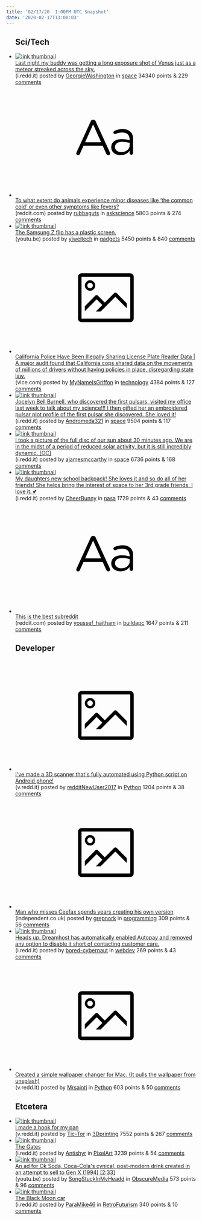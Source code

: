 ```yaml
---
title: '02/17/20  1:00PM UTC Snapshot'
date: '2020-02-17T13:00:03'
---
```

<ul>
<h2>Sci/Tech</h2>

<li><a href='https://i.redd.it/605vmyfbgch41.jpg'><img src='https://a.thumbs.redditmedia.com/aw0GY9hbsaRK5hlG8bRnpjtZZDHbTQ_-3VPDtqXCcO4.jpg' alt='link thumbnail'></a><div><div class='linkTitle'><a href='https://i.redd.it/605vmyfbgch41.jpg'>Last night my buddy was getting a long exposure shot of Venus just as a meteor streaked across the sky.</a></div>(i.redd.it) posted by <a href='https://www.reddit.com/user/GeorgieWashington'>GeorgieWashington</a> in <a href='https://www.reddit.com/r/space'>space</a> 34340 points & 229 <a href='https://www.reddit.com/r/space/comments/f4wgd2/last_night_my_buddy_was_getting_a_long_exposure/'>comments</a></div></li>

<li><a href='https://www.reddit.com/r/askscience/comments/f4rzat/to_what_extent_do_animals_experience_minor/'><svg version='1.1' viewBox='-34 -12 104 64' preserveAspectRatio='xMidYMid slice' xmlns='http://www.w3.org/2000/svg' xmlns:xlink='http://www.w3.org/1999/xlink'>
    <title>text link thumbnail</title>
    <path d='M12.19,8.84a1.45,1.45,0,0,0-1.4-1h-.12a1.46,1.46,0,0,0-1.42,1L1.14,26.56a1.29,1.29,0,0,0-.14.59,1,1,0,0,0,1,1,1.12,1.12,0,0,0,1.08-.77l2.08-4.65h11l2.08,4.59a1.24,1.24,0,0,0,1.12.83,1.08,1.08,0,0,0,1.08-1.08,1.64,1.64,0,0,0-.14-.57ZM6.08,20.71l4.59-10.22,4.6,10.22Z'>
    </path>
    <path d='M32.24,14.78A6.35,6.35,0,0,0,27.6,13.2a11.36,11.36,0,0,0-4.7,1,1,1,0,0,0-.58.89,1,1,0,0,0,.94.92,1.23,1.23,0,0,0,.39-.08,8.87,8.87,0,0,1,3.72-.81c2.7,0,4.28,1.33,4.28,3.92v.5a15.29,15.29,0,0,0-4.42-.61c-3.64,0-6.14,1.61-6.14,4.64v.05c0,2.95,2.7,4.48,5.37,4.48a6.29,6.29,0,0,0,5.19-2.48V26.9a1,1,0,0,0,1,1,1,1,0,0,0,1-1.06V19A5.71,5.71,0,0,0,32.24,14.78Zm-.56,7.7c0,2.28-2.17,3.89-4.81,3.89-1.94,0-3.61-1.06-3.61-2.86v-.06c0-1.8,1.5-3,4.2-3a15.2,15.2,0,0,1,4.22.61Z'>
    </path>
    </svg></a><div><div class='linkTitle'><a href='https://www.reddit.com/r/askscience/comments/f4rzat/to_what_extent_do_animals_experience_minor/'>To what extent do animals experience minor diseases like ‘the common cold’ or even other symptoms like fevers?</a></div>(reddit.com) posted by <a href='https://www.reddit.com/user/rubbaguts'>rubbaguts</a> in <a href='https://www.reddit.com/r/askscience'>askscience</a> 5803 points & 274 <a href='https://www.reddit.com/r/askscience/comments/f4rzat/to_what_extent_do_animals_experience_minor/'>comments</a></div></li>

<li><a href='https://youtu.be/bbAkY-Www40'><img src='https://b.thumbs.redditmedia.com/eQeAQXhqT8WbJj0eq8acQwutLNMmGLQxsK4IT36tV1w.jpg' alt='link thumbnail'></a><div><div class='linkTitle'><a href='https://youtu.be/bbAkY-Www40'>The Samsung Z flip has a plastic screen.</a></div>(youtu.be) posted by <a href='https://www.reddit.com/user/yiweitech'>yiweitech</a> in <a href='https://www.reddit.com/r/gadgets'>gadgets</a> 5450 points & 840 <a href='https://www.reddit.com/r/gadgets/comments/f4syu6/the_samsung_z_flip_has_a_plastic_screen/'>comments</a></div></li>

<li><a href='https://www.vice.com/en_us/article/y3mb8b/california-police-have-been-illegally-sharing-license-plate-reader-data'><svg version='1.1' viewBox='-34 -14 104 64' preserveAspectRatio='xMidYMid meet' xmlns='http://www.w3.org/2000/svg' xmlns:xlink='http://www.w3.org/1999/xlink'>
    <title>link thumbnail</title>
    <path d='M32,4H4A2,2,0,0,0,2,6V30a2,2,0,0,0,2,2H32a2,2,0,0,0,2-2V6A2,2,0,0,0,32,4ZM4,30V6H32V30Z'></path>
    <path d='M8.92,14a3,3,0,1,0-3-3A3,3,0,0,0,8.92,14Zm0-4.6A1.6,1.6,0,1,1,7.33,11,1.6,1.6,0,0,1,8.92,9.41Z'></path>
    <path d='M22.78,15.37l-5.4,5.4-4-4a1,1,0,0,0-1.41,0L5.92,22.9v2.83l6.79-6.79L16,22.18l-3.75,3.75H15l8.45-8.45L30,24V21.18l-5.81-5.81A1,1,0,0,0,22.78,15.37Z'></path>
    </svg></a><div><div class='linkTitle'><a href='https://www.vice.com/en_us/article/y3mb8b/california-police-have-been-illegally-sharing-license-plate-reader-data'>California Police Have Been Illegally Sharing License Plate Reader Data | A major audit found that California cops shared data on the movements of millions of drivers without having policies in place, disregarding state law.</a></div>(vice.com) posted by <a href='https://www.reddit.com/user/MyNameIsGriffon'>MyNameIsGriffon</a> in <a href='https://www.reddit.com/r/technology'>technology</a> 4384 points & 127 <a href='https://www.reddit.com/r/technology/comments/f5415o/california_police_have_been_illegally_sharing/'>comments</a></div></li>

<li><a href='https://i.redd.it/ifk1iiauuah41.jpg'><img src='https://b.thumbs.redditmedia.com/OsB6BiP6aMk_iKUZtGcIeAF-69FihxU8fLbLFmHsTBs.jpg' alt='link thumbnail'></a><div><div class='linkTitle'><a href='https://i.redd.it/ifk1iiauuah41.jpg'>Jocelyn Bell Burnell, who discovered the first pulsars, visited my office last week to talk about my science!!! I then gifted her an embroidered pulsar plot profile of the first pulsar she discovered. She loved it!</a></div>(i.redd.it) posted by <a href='https://www.reddit.com/user/Andromeda321'>Andromeda321</a> in <a href='https://www.reddit.com/r/space'>space</a> 9504 points & 117 <a href='https://www.reddit.com/r/space/comments/f4rmxq/jocelyn_bell_burnell_who_discovered_the_first/'>comments</a></div></li>

<li><a href='https://i.redd.it/yhg0dqd7fdh41.jpg'><img src='https://b.thumbs.redditmedia.com/WTDtxQaBJagMp6Dg4BScb7z0OBbd5IVTQZZzbAdDgFk.jpg' alt='link thumbnail'></a><div><div class='linkTitle'><a href='https://i.redd.it/yhg0dqd7fdh41.jpg'>I took a picture of the full disc of our sun about 30 minutes ago. We are in the midst of a period of reduced solar activity, but it is still incredibly dynamic. [OC]</a></div>(i.redd.it) posted by <a href='https://www.reddit.com/user/ajamesmccarthy'>ajamesmccarthy</a> in <a href='https://www.reddit.com/r/space'>space</a> 6736 points & 168 <a href='https://www.reddit.com/r/space/comments/f4zc12/i_took_a_picture_of_the_full_disc_of_our_sun/'>comments</a></div></li>

<li><a href='https://i.redd.it/ljbtge8eqdh41.jpg'><img src='https://b.thumbs.redditmedia.com/K_G6ERl2Y2bHzvSDIEc_zCd3DaNkKfLl8otnq-GcpPM.jpg' alt='link thumbnail'></a><div><div class='linkTitle'><a href='https://i.redd.it/ljbtge8eqdh41.jpg'>My daughters new school backpack! She loves it and so do all of her friends! She helps bring the interest of space to her 3rd grade friends. I love it. 💕</a></div>(i.redd.it) posted by <a href='https://www.reddit.com/user/CheerBunny'>CheerBunny</a> in <a href='https://www.reddit.com/r/nasa'>nasa</a> 1729 points & 43 <a href='https://www.reddit.com/r/nasa/comments/f5056p/my_daughters_new_school_backpack_she_loves_it_and/'>comments</a></div></li>

<li><a href='https://www.reddit.com/r/buildapc/comments/f4qipe/this_is_the_best_subreddit/'><svg version='1.1' viewBox='-34 -12 104 64' preserveAspectRatio='xMidYMid slice' xmlns='http://www.w3.org/2000/svg' xmlns:xlink='http://www.w3.org/1999/xlink'>
    <title>text link thumbnail</title>
    <path d='M12.19,8.84a1.45,1.45,0,0,0-1.4-1h-.12a1.46,1.46,0,0,0-1.42,1L1.14,26.56a1.29,1.29,0,0,0-.14.59,1,1,0,0,0,1,1,1.12,1.12,0,0,0,1.08-.77l2.08-4.65h11l2.08,4.59a1.24,1.24,0,0,0,1.12.83,1.08,1.08,0,0,0,1.08-1.08,1.64,1.64,0,0,0-.14-.57ZM6.08,20.71l4.59-10.22,4.6,10.22Z'>
    </path>
    <path d='M32.24,14.78A6.35,6.35,0,0,0,27.6,13.2a11.36,11.36,0,0,0-4.7,1,1,1,0,0,0-.58.89,1,1,0,0,0,.94.92,1.23,1.23,0,0,0,.39-.08,8.87,8.87,0,0,1,3.72-.81c2.7,0,4.28,1.33,4.28,3.92v.5a15.29,15.29,0,0,0-4.42-.61c-3.64,0-6.14,1.61-6.14,4.64v.05c0,2.95,2.7,4.48,5.37,4.48a6.29,6.29,0,0,0,5.19-2.48V26.9a1,1,0,0,0,1,1,1,1,0,0,0,1-1.06V19A5.71,5.71,0,0,0,32.24,14.78Zm-.56,7.7c0,2.28-2.17,3.89-4.81,3.89-1.94,0-3.61-1.06-3.61-2.86v-.06c0-1.8,1.5-3,4.2-3a15.2,15.2,0,0,1,4.22.61Z'>
    </path>
    </svg></a><div><div class='linkTitle'><a href='https://www.reddit.com/r/buildapc/comments/f4qipe/this_is_the_best_subreddit/'>This is the best subreddit</a></div>(reddit.com) posted by <a href='https://www.reddit.com/user/youssef_haitham'>youssef_haitham</a> in <a href='https://www.reddit.com/r/buildapc'>buildapc</a> 1647 points & 211 <a href='https://www.reddit.com/r/buildapc/comments/f4qipe/this_is_the_best_subreddit/'>comments</a></div></li>

<h2>Developer</h2>

<li><a href='https://v.redd.it/n8nsbsq0pfh41'><svg version='1.1' viewBox='-34 -14 104 64' preserveAspectRatio='xMidYMid meet' xmlns='http://www.w3.org/2000/svg' xmlns:xlink='http://www.w3.org/1999/xlink'>
    <title>link thumbnail</title>
    <path d='M32,4H4A2,2,0,0,0,2,6V30a2,2,0,0,0,2,2H32a2,2,0,0,0,2-2V6A2,2,0,0,0,32,4ZM4,30V6H32V30Z'></path>
    <path d='M8.92,14a3,3,0,1,0-3-3A3,3,0,0,0,8.92,14Zm0-4.6A1.6,1.6,0,1,1,7.33,11,1.6,1.6,0,0,1,8.92,9.41Z'></path>
    <path d='M22.78,15.37l-5.4,5.4-4-4a1,1,0,0,0-1.41,0L5.92,22.9v2.83l6.79-6.79L16,22.18l-3.75,3.75H15l8.45-8.45L30,24V21.18l-5.81-5.81A1,1,0,0,0,22.78,15.37Z'></path>
    </svg></a><div><div class='linkTitle'><a href='https://v.redd.it/n8nsbsq0pfh41'>I've made a 3D scanner that's fully automated using Python script on Android phone!</a></div>(v.redd.it) posted by <a href='https://www.reddit.com/user/redditNewUser2017'>redditNewUser2017</a> in <a href='https://www.reddit.com/r/Python'>Python</a> 1204 points & 38 <a href='https://www.reddit.com/r/Python/comments/f55076/ive_made_a_3d_scanner_thats_fully_automated_using/'>comments</a></div></li>

<li><a href='https://www.independent.co.uk/news/uk/home-news/ceefax-man-recreate-engineer-tv-a9338021.html'><svg version='1.1' viewBox='-34 -14 104 64' preserveAspectRatio='xMidYMid meet' xmlns='http://www.w3.org/2000/svg' xmlns:xlink='http://www.w3.org/1999/xlink'>
    <title>link thumbnail</title>
    <path d='M32,4H4A2,2,0,0,0,2,6V30a2,2,0,0,0,2,2H32a2,2,0,0,0,2-2V6A2,2,0,0,0,32,4ZM4,30V6H32V30Z'></path>
    <path d='M8.92,14a3,3,0,1,0-3-3A3,3,0,0,0,8.92,14Zm0-4.6A1.6,1.6,0,1,1,7.33,11,1.6,1.6,0,0,1,8.92,9.41Z'></path>
    <path d='M22.78,15.37l-5.4,5.4-4-4a1,1,0,0,0-1.41,0L5.92,22.9v2.83l6.79-6.79L16,22.18l-3.75,3.75H15l8.45-8.45L30,24V21.18l-5.81-5.81A1,1,0,0,0,22.78,15.37Z'></path>
    </svg></a><div><div class='linkTitle'><a href='https://www.independent.co.uk/news/uk/home-news/ceefax-man-recreate-engineer-tv-a9338021.html'>Man who misses Ceefax spends years creating his own version</a></div>(independent.co.uk) posted by <a href='https://www.reddit.com/user/grepnork'>grepnork</a> in <a href='https://www.reddit.com/r/programming'>programming</a> 309 points & 56 <a href='https://www.reddit.com/r/programming/comments/f4u64v/man_who_misses_ceefax_spends_years_creating_his/'>comments</a></div></li>

<li><a href='https://i.redd.it/9eeou8cx3eh41.jpg'><img src='https://a.thumbs.redditmedia.com/JPfD8QXv7YTNa2gZf0PehPdfW_4ad_FxPvnlKI-65J4.jpg' alt='link thumbnail'></a><div><div class='linkTitle'><a href='https://i.redd.it/9eeou8cx3eh41.jpg'>Heads up. Dreamhost has automatically enabled Autopay and removed any option to disable it short of contacting customer care.</a></div>(i.redd.it) posted by <a href='https://www.reddit.com/user/bored-cybernaut'>bored-cybernaut</a> in <a href='https://www.reddit.com/r/webdev'>webdev</a> 269 points & 43 <a href='https://www.reddit.com/r/webdev/comments/f514e4/heads_up_dreamhost_has_automatically_enabled/'>comments</a></div></li>

<li><a href='https://v.redd.it/j272pq1uqch41'><svg version='1.1' viewBox='-34 -14 104 64' preserveAspectRatio='xMidYMid meet' xmlns='http://www.w3.org/2000/svg' xmlns:xlink='http://www.w3.org/1999/xlink'>
    <title>link thumbnail</title>
    <path d='M32,4H4A2,2,0,0,0,2,6V30a2,2,0,0,0,2,2H32a2,2,0,0,0,2-2V6A2,2,0,0,0,32,4ZM4,30V6H32V30Z'></path>
    <path d='M8.92,14a3,3,0,1,0-3-3A3,3,0,0,0,8.92,14Zm0-4.6A1.6,1.6,0,1,1,7.33,11,1.6,1.6,0,0,1,8.92,9.41Z'></path>
    <path d='M22.78,15.37l-5.4,5.4-4-4a1,1,0,0,0-1.41,0L5.92,22.9v2.83l6.79-6.79L16,22.18l-3.75,3.75H15l8.45-8.45L30,24V21.18l-5.81-5.81A1,1,0,0,0,22.78,15.37Z'></path>
    </svg></a><div><div class='linkTitle'><a href='https://v.redd.it/j272pq1uqch41'>Created a simple wallpaper changer for Mac. (It pulls the wallpaper from unsplash)</a></div>(v.redd.it) posted by <a href='https://www.reddit.com/user/Mrsaintj'>Mrsaintj</a> in <a href='https://www.reddit.com/r/Python'>Python</a> 603 points & 50 <a href='https://www.reddit.com/r/Python/comments/f4xfk5/created_a_simple_wallpaper_changer_for_mac_it/'>comments</a></div></li>

<h2>Etcetera</h2>

<li><a href='https://v.redd.it/12yb7pwf9bh41'><img src='https://b.thumbs.redditmedia.com/6bRACuFqilZqAUMBUe6DXxppy6YTuxRXYRWMqDTJHjo.jpg' alt='link thumbnail'></a><div><div class='linkTitle'><a href='https://v.redd.it/12yb7pwf9bh41'>I made a hook for my pan</a></div>(v.redd.it) posted by <a href='https://www.reddit.com/user/Tic-Tor'>Tic-Tor</a> in <a href='https://www.reddit.com/r/3Dprinting'>3Dprinting</a> 7552 points & 267 <a href='https://www.reddit.com/r/3Dprinting/comments/f4srsm/i_made_a_hook_for_my_pan/'>comments</a></div></li>

<li><a href='https://i.redd.it/b59gvkzn0dh41.gif'><img src='https://b.thumbs.redditmedia.com/AOnP_P25ITOsceuYjgD3DVDfYbPrDAVqM_KxOi_NiEk.jpg' alt='link thumbnail'></a><div><div class='linkTitle'><a href='https://i.redd.it/b59gvkzn0dh41.gif'>The Gates</a></div>(i.redd.it) posted by <a href='https://www.reddit.com/user/Antishyr'>Antishyr</a> in <a href='https://www.reddit.com/r/PixelArt'>PixelArt</a> 3239 points & 54 <a href='https://www.reddit.com/r/PixelArt/comments/f4y7b1/the_gates/'>comments</a></div></li>

<li><a href='https://youtu.be/bQFN45_puoY'><img src='https://a.thumbs.redditmedia.com/9cW-OOtCyDhtbQF2rq5BNsFJueGkMwqS1R4pzcwSrw4.jpg' alt='link thumbnail'></a><div><div class='linkTitle'><a href='https://youtu.be/bQFN45_puoY'>An ad for Ok Soda, Coca-Cola's cynical, post-modern drink created in an attempt to sell to Gen X (1994) [2:33]</a></div>(youtu.be) posted by <a href='https://www.reddit.com/user/SongStuckInMyHeadd'>SongStuckInMyHeadd</a> in <a href='https://www.reddit.com/r/ObscureMedia'>ObscureMedia</a> 573 points & 96 <a href='https://www.reddit.com/r/ObscureMedia/comments/f4rt0y/an_ad_for_ok_soda_cocacolas_cynical_postmodern/'>comments</a></div></li>

<li><a href='https://i.redd.it/xu30cv7f9gh41.jpg'><img src='https://a.thumbs.redditmedia.com/X-uwmO2pyGAw2O7v8TwchQ5zaOyIJly136bLbSDOnQ0.jpg' alt='link thumbnail'></a><div><div class='linkTitle'><a href='https://i.redd.it/xu30cv7f9gh41.jpg'>The Black Moon car</a></div>(i.redd.it) posted by <a href='https://www.reddit.com/user/ParaMike46'>ParaMike46</a> in <a href='https://www.reddit.com/r/RetroFuturism'>RetroFuturism</a> 340 points & 10 <a href='https://www.reddit.com/r/RetroFuturism/comments/f5638i/the_black_moon_car/'>comments</a></div></li>

</ul>
